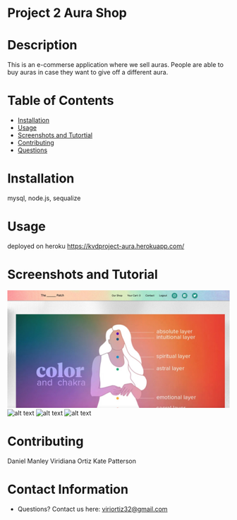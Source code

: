 # Project 2 Aura Shop

# Description
This is an e-commerse application where we sell auras. People are able to buy auras in case they want to give off a different aura. 

# Table of Contents 
* [Installation](#-Installation)
* [Usage](#-Usage)
* [Screenshots and Tutortial](#-Installation)
* [Contributing](#-Contributing)
* [Questions](#-Contact-Information)
  
# Installation
mysql, node.js, sequalize

# Usage
deployed on heroku 
https://kvdproject-aura.herokuapp.com/

# Screenshots and Tutorial
![alt text](https://github.com/ktp1451/Project-2/blob/main/project_pictures/image1.jpg)
![alt text](https://github.com/ktp1451/Project-2/blob/main/project_pictures/image2.jpg)
![alt text](https://github.com/ktp1451/Project-2/blob/main/project_pictures/image3.jpg)
![alt text](https://github.com/ktp1451/Project-2/blob/main/project_pictures/image4.jpg)


# Contributing 
Daniel Manley
Viridiana Ortiz
Kate Patterson 



# Contact Information 
* Questions? Contact us here: viriortiz32@gmail.com
